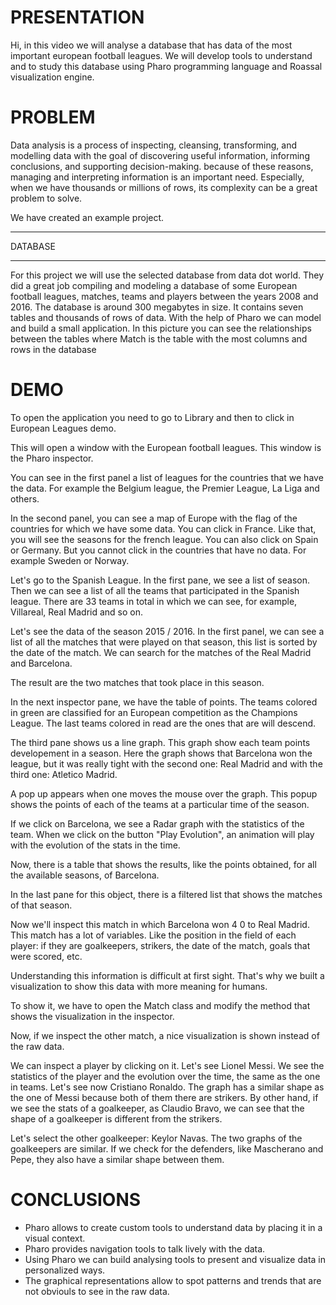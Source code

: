 
# PRESENTATION


Hi, in this video we will analyse a database that has data of the most important european football leagues.
We will develop tools to understand and to study this database using Pharo programming language and Roassal visualization engine.

# PROBLEM

Data analysis is a process of inspecting, cleansing, transforming, and modelling data with the goal of discovering useful information, informing conclusions, and supporting decision-making.
because of these reasons, managing and interpreting information is an important need.
Especially, when we have thousands or millions of rows, its complexity can be a great problem to solve.

We have created an example project. 
********
DATABASE
********


For this project we will use the selected database from data dot world. They did a great job compiling and modeling a database of some European football leagues, matches, teams and players between the years 2008 and 2016. The database is around 300 megabytes in size. It contains seven tables and thousands of rows of data. With the help of Pharo we can model and build a small application.
In this picture you can see the relationships between the tables where Match is the table with the most columns and rows in the database

# DEMO

To open the application you need to go to Library and
then to click in European Leagues demo.

This will open a window with the European football leagues. This window is the Pharo inspector.

You can see in the first panel a list of leagues for the countries that we have the data.
For example the Belgium league, the Premier League, La Liga and others.

In the second panel, you can see a map of Europe with the flag
of the countries for which we have some data.
You can click in France. Like that, you will see the seasons for the french league. You can also click on Spain or Germany. But you cannot click in the countries that have no data. For example Sweden or Norway.

Let's go to the Spanish League.
In the first pane, we see a list of season.
Then we can see a list of all the teams that participated in the Spanish league.
There are 33 teams in total in which we can
see, for example, Villareal, Real Madrid and so on.

Let's see the data
of the season 2015 / 2016.
In the first panel, we can see a list of all the matches that were played on that season, this list is sorted by the date of the match.
We can search for the matches of the Real Madrid and Barcelona.

The result are the two matches that took place in this season.

In the next inspector pane, we have the table of points. The teams colored in green are classified for an European competition as the Champions League.
The last teams colored in read are the ones that are
will descend.

The third pane shows us a line graph.
This graph show each team points developement in a season.
Here the graph shows that Barcelona won the
league, but it was really tight with the second one: Real Madrid
and with the third one: Atletico Madrid.

A pop up appears when one moves the mouse over the graph.
This popup shows the points of each of the teams at a particular time of the season.

If we click on Barcelona, we see a Radar graph with the statistics of the team.
When we click on the button "Play Evolution", an animation will play with the evolution of the stats in the time.

Now, there is a table that shows the
results, like the points obtained, for all the available seasons, of Barcelona.

In the last pane for this object, there is a filtered list that shows the matches of that season.

Now we'll inspect this match in which Barcelona won 4 0 to Real Madrid.
This match has a lot of variables. Like the position in the field of each player: if they are goalkeepers, strikers, the date of the match, goals that were scored, etc.

Understanding this information is difficult at first sight. That's why we built a visualization to show this data with more meaning for humans.

To show it, we have to open the Match class and modify the method that shows the visualization in the inspector.

Now, if we inspect the other match, a nice visualization is shown instead of the raw data.

We can inspect a player by clicking on it.
Let's see Lionel Messi. We see the statistics of the player and the evolution over the time, the same as the one in teams.
Let's see now Cristiano Ronaldo. The graph has a similar shape as the one of Messi because both of them there are strikers.
By other hand, if we see the stats of a goalkeeper, as Claudio Bravo, we can see that the shape of a goalkeeper is different from the strikers.

Let's select the other goalkeeper: Keylor Navas.
The two graphs of the goalkeepers are similar.
If we check for the defenders, like Mascherano and Pepe, they also have a similar shape between them.


# CONCLUSIONS
- Pharo allows to create custom tools to understand data by placing it in a visual context.
- Pharo provides navigation tools to talk lively with the data.
- Using Pharo we can build analysing tools to present and visualize data in personalized ways.
- The graphical representations allow to spot patterns and trends that are not obviouls to see in the raw data.



